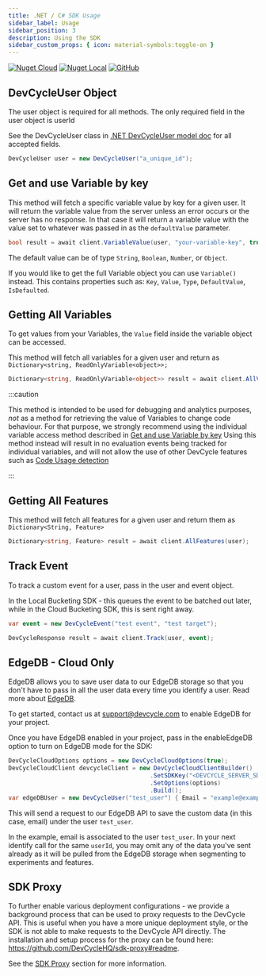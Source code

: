 ```yaml
---
title: .NET / C# SDK Usage
sidebar_label: Usage
sidebar_position: 3
description: Using the SDK
sidebar_custom_props: { icon: material-symbols:toggle-on }
---
```


[![Nuget Cloud](https://badgen.net/nuget/v/DevCycle.SDK.Server.Cloud)](https://www.nuget.org/packages/DevCycle.SDK.Server.Cloud/)
[![Nuget Local](https://badgen.net/nuget/v/DevCycle.SDK.Server.Cloud)](https://www.nuget.org/packages/DevCycle.SDK.Server.Local/)
[![GitHub](https://img.shields.io/github/stars/devcyclehq/dotnet-server-sdk.svg?style=social&label=Star&maxAge=2592000)](https://github.com/DevCycleHQ/dotnet-server-sdk)

[//]: # (wizard-evaluate-start)

## DevCycleUser Object

The user object is required for all methods. The only required field in the user object is userId

See the DevCycleUser class in [.NET DevCycleUser model doc](https://github.com/DevCycleHQ/dotnet-server-sdk/blob/main/docs/User.md) for all accepted fields.

```csharp
DevCycleUser user = new DevCycleUser("a_unique_id");
```

## Get and use Variable by key

This method will fetch a specific variable value by key for a given user. It will return the variable
value from the server unless an error occurs or the server has no response.
In that case it will return a variable value with the value set to whatever was passed in as the `defaultValue` parameter.

```csharp
bool result = await client.VariableValue(user, "your-variable-key", true);
```
[//]: # (wizard-evaluate-end)

The default value can be of type `String`, `Boolean`, `Number`, or `Object`.

If you would like to get the full Variable object you can use `Variable()` instead. This contains properties such as:
`Key`, `Value`, `Type`, `DefaultValue`, `IsDefaulted`.

## Getting All Variables

To get values from your Variables, the `Value` field inside the variable object can be accessed.

This method will fetch all variables for a given user and return as `Dictionary<string, ReadOnlyVariable<object>>;`

```csharp
Dictionary<string, ReadOnlyVariable<object>> result = await client.AllVariables(user);
```

:::caution

This method is intended to be used for debugging and analytics purposes, *not* as a method for retrieving the value of Variables to change code behaviour.
For that purpose, we strongly recommend using the individual variable access method described in [Get and use Variable by key](#get-and-use-variable-by-key)
Using this method instead will result in no evaluation events being tracked for individual variables, and will not allow the use
of other DevCycle features such as [Code Usage detection](/integrations/github/feature-usage-action)

:::

## Getting All Features

This method will fetch all features for a given user and return them as `Dictionary<String, Feature>`

```csharp
Dictionary<string, Feature> result = await client.AllFeatures(user);
```

## Track Event

To track a custom event for a user, pass in the user and event object.

In the Local Bucketing SDK - this queues the event to be batched out later, while in the Cloud Bucketing SDK, this is sent
right away.

```csharp
var event = new DevCycleEvent("test event", "test target");

DevCycleResponse result = await client.Track(user, event);
```

## EdgeDB - Cloud Only

EdgeDB allows you to save user data to our EdgeDB storage so that you don't have to pass in all the user data every time you identify a user.
Read more about [EdgeDB](/essentials/targeting/edgedb).

To get started, contact us at support@devcycle.com to enable EdgeDB for your project.

Once you have EdgeDB enabled in your project, pass in the enableEdgeDB option to turn on EdgeDB mode for the SDK:

```csharp
DevCycleCloudOptions options = new DevCycleCloudOptions(true);
DevCycleCloudClient devcycleClient = new DevCycleCloudClientBuilder()
                                        .SetSDKKey("<DEVCYCLE_SERVER_SDK_KEY>")
                                        .SetOptions(options)
                                        .Build();
var edgeDBUser = new DevCycleUser("test_user") { Email = "example@example.com" };
```

This will send a request to our EdgeDB API to save the custom data (in this case, email) under the user `test_user`.

In the example, email is associated to the user `test_user`. In your next identify call for the same `userId`,
you may omit any of the data you've sent already as it will be pulled from the EdgeDB storage when segmenting to experiments and features.

## SDK Proxy

To further enable various deployment configurations - we provide a background process that can be used to proxy requests to the DevCycle API. This is useful when you have a more unique deployment style,
or the SDK is not able to make requests to the DevCycle API directly. The installation and setup process for the proxy can be found here: https://github.com/DevCycleHQ/sdk-proxy#readme.

See the [SDK Proxy](../../sdk-proxy/index.md) section for more information.
